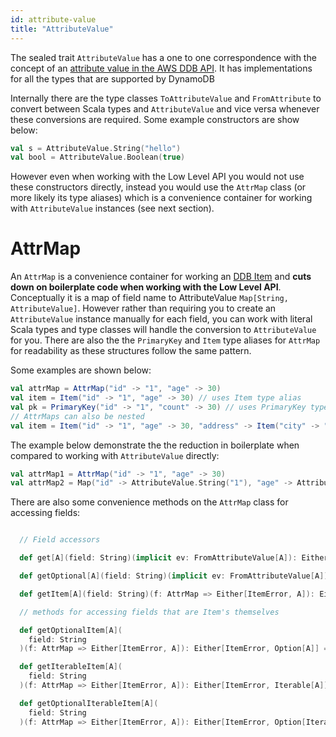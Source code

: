 ```yaml
---
id: attribute-value
title: "AttributeValue"
---
```


The sealed trait `AttributeValue` has a one to one correspondence with the concept of an [attribute value in the AWS DDB API](https://docs.aws.amazon.com/amazondynamodb/latest/APIReference/API_AttributeValue.html). It has implementations for all the types that are supported by DynamoDB

Internally there are the type classes `ToAttributeValue` and `FromAttribute` to convert between Scala types and `AttributeValue` and vice versa
whenever these conversions are required. Some example constructors are show below:

```scala
val s = AttributeValue.String("hello")
val bool = AttributeValue.Boolean(true)
```

However even when working with the Low Level API you would not use these constructors directly, instead you would use the `AttrMap` class (or more likely its type aliases) which is a convenience container for working with `AttributeValue` instances (see next section).

# AttrMap
An `AttrMap` is a convenience container for working an [DDB Item](https://docs.aws.amazon.com/amazondynamodb/latest/developerguide/WorkingWithItems.html) and **cuts down on boilerplate code when working with the Low Level API**. Conceptually it is a map of field name to AttributeValue `Map[String, AttributeValue]`.
However rather than requiring you to create an `AttributeValue` instance manually for each field, you can work with literal Scala types and type classes will handle the conversion to `AttributeValue` for you. There are also the the `PrimaryKey` and `Item` type aliases for `AttrMap` for readability as these structures follow the same pattern.

Some examples are shown below:

```scala
val attrMap = AttrMap("id" -> "1", "age" -> 30) 
val item = Item("id" -> "1", "age" -> 30) // uses Item type alias
val pk = PrimaryKey("id" -> "1", "count" -> 30) // uses PrimaryKey type alias 
// AttrMaps can also be nested 
val item = Item("id" -> "1", "age" -> 30, "address" -> Item("city" -> "London", "postcode" -> "SW1A 1AA")) 
```

The example below demonstrate the the reduction in boilerplate when compared to working with `AttributeValue` directly:

```scala
val attrMap1 = AttrMap("id" -> "1", "age" -> 30) 
val attrMap2 = Map("id" -> AttributeValue.String("1"), "age" -> AttributeValue.Number(30))
```

There are also some convenience methods on the `AttrMap` class for accessing fields:

```scala

  // Field accessors

  def get[A](field: String)(implicit ev: FromAttributeValue[A]): Either[ItemError, A] = ???

  def getOptional[A](field: String)(implicit ev: FromAttributeValue[A]): Either[Nothing, Option[A]] = ???

  def getItem[A](field: String)(f: AttrMap => Either[ItemError, A]): Either[ItemError, A] = ???

  // methods for accessing fields that are Item's themselves

  def getOptionalItem[A](
    field: String
  )(f: AttrMap => Either[ItemError, A]): Either[ItemError, Option[A]] = ???

  def getIterableItem[A](
    field: String
  )(f: AttrMap => Either[ItemError, A]): Either[ItemError, Iterable[A]] = ???

  def getOptionalIterableItem[A](
    field: String
  )(f: AttrMap => Either[ItemError, A]): Either[ItemError, Option[Iterable[A]]] = ???
```



